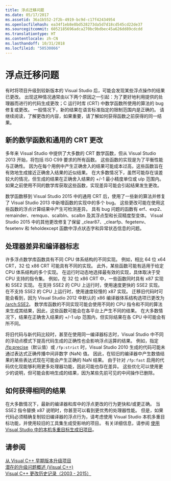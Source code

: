 ```yaml
---
title: 浮点迁移问题
ms.date: 05/17/2017
ms.assetid: 36a1b552-2f2b-4919-bc9d-c17f42434954
ms.openlocfilehash: ea34f1eb8e8bd528273da5d7d18cd545cd22de37
ms.sourcegitcommit: 6052185696adca270bc9bdbec45a626dd89cdcdd
ms.translationtype: HT
ms.contentlocale: zh-CN
ms.lasthandoff: 10/31/2018
ms.locfileid: "50530866"
---
```

# <a name="floating-point-migration-issues"></a>浮点迁移问题

有时将项目升级到较新版本的 Visual Studio 后，可能会发现某些浮点操作的结果已更改。 出现这种情况通常由以下两个原因之一引起：为了更好地利用提供的处理器而进行的代码生成更改；C 运行时库 (CRT) 中数学函数所使用的算法的 bug 修复或更改。 一般情况下，新的结果在语言标准指定的限制范围内是正确的。 请继续阅读，了解更改的内容，如果重要，请了解如何获得函数之前获得的同一结果。

## <a name="new-math-functions-and-universal-crt-changes"></a>新的数学函数和通用的 CRT 更改

多年来 Visual Studio 中提供了大多数的 CRT 数学函数，但从 Visual Studio 2013 开始，将包括 ISO C99 要求的所有函数。 这些函数的实现是为了平衡性能与正确性。 因为在每个用例中产生正确舍入的结果可能成本过高，这些函数旨在有效地生成接近正确舍入结果的近似结果。 在大多数情况下，虽然可能存在误差较大的情况，但生成的结果在正确舍入结果的 +/-1 最小精度单位或 ulp 范围内。 如果之前使用不同的数学库获取这些函数，实现差异可能会引起结果发生更改。

数学函数移到 Visual Studio 2015 中的通用 CRT 后，使用了一些新的算法并修复了 Visual Studio 2013 中新增函数的实现中的多个 bug。 这些更改可能在使用这些函数的浮点计算结果中产生可检测差异。 具有 bug 问题的函数有 erf、exp2、remainder、remquo、scalbln、scalbn 及其浮点型和长双精度型变体。  Visual Studio 2015 中的其他更改修复了保留 _clear87、_clearfp、fegetenv、fesetenv 和 feholdexcept 函数中浮点状态字和异常状态信息的问题。

## <a name="processor-differences-and-compiler-flags"></a>处理器差异和编译器标志

许多浮点数学库函数具有不同 CPU 体系结构的不同实现。 例如，相比 64 位 x64 CRT，32 位 x86 CRT 可能具有不同的实现。 此外，某些函数可能有适用于给定 CPU 体系结构的多个实现。 在运行时动态地选择最有效的实现，具体取决于受 CPU 支持的指令集。 例如，在 32 位 x86 CRT 中，一些函数同时具有 x87 实现和 SSE2 实现。 在支持 SSE2 的 CPU 上运行时，使用速度更快的 SSE2 实现。 在不支持 SSE2 的 CPU 上运行时，使用速度较慢的 x87 实现。 迁移旧代码时可能会看到，因为 Visual Studio 2012 中默认的 x86 编译器体系结构选项已更改为 [/arch:SSE2](../build/reference/arch-x86.md)。 数学库函数的不同实现可能会使用不同的 CPU 指令和不同的算法来生成其结果，因此，这些函数可能会在各平台上产生不同的结果。 在大多数情况下，结果在正确舍入结果的 +/-1 ulp 范围内，但实际结果在各 CPU 中可能会有所不同。

将旧代码与新代码比较时，甚至在使用同一编译器标志时，Visual Studio 中不同的浮动点模式下提高代码生成的正确性也会影响浮点运算的结果。 例如，指定 [/fp:precise](../build/reference/fp-specify-floating-point-behavior.md)（默认值）或 `/fp:strict` 时，Visual Studio 2010 生成的代码可能未通过表达式正确传播中间非数字 (NaN) 值。 因此，在较旧的编译器中产生数值结果的某些表达式现在可能会产生正确的 NaN 结果。 由于针对 `/fp:fast` 启用的代码优化现能够利用更多处理器功能，因此可能也存在差异。 这些优化可以使用更少的说明，但可能会影响生成的结果，因为某些先前可见的中间操作已删除。

## <a name="how-to-get-identical-results"></a>如何获得相同的结果

在大多数情况下，最新的编译器和库中的浮点更改的行为更快和/或更正确。 当 SSE2 指令替换 x87 说明时，你甚至可以看到更优秀的处理器性能。 但是，如果代码必须精确复制较旧编译器的浮点行为，请考虑使用 Visual Studio 本机多重目标功能，并使用较旧的工具集生成受影响的项目。 有关详细信息，请参阅 [使用 Visual Studio 中的本机多重目标生成旧项目](use-native-multi-targeting.md)。

## <a name="see-also"></a>请参阅

[从 Visual C++ 早期版本升级项目](upgrading-projects-from-earlier-versions-of-visual-cpp.md)<br/>
[潜在的升级问题概述 (Visual C++)](overview-of-potential-upgrade-issues-visual-cpp.md)<br/>
[Visual C++ 更改历史记录（2003 - 2015）](visual-cpp-change-history-2003-2015.md)
